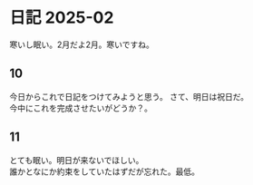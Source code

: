 # 日記 2025-02
寒いし眠い。2月だよ2月。寒いですね。
## 10
今日からこれで日記をつけてみようと思う。
さて、明日は祝日だ。  
今中にこれを完成させたいがどうか？。
## 11
とても眠い。明日が来ないでほしい。  
誰かとなにか約束をしていたはずだが忘れた。最低。
<!--stackedit_data:
eyJoaXN0b3J5IjpbLTEwOTE4MTA1NjAsLTE0MTYyMTA5NzgsNz
Q4MDI1Mzg5XX0=
-->